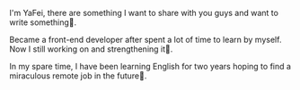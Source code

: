 I'm YaFei, there are something I want to share with you guys and want to write something🤔.

Became a front-end developer after spent a lot of time to learn by myself. Now I still working on and strengthening it🌱.

In my spare time, I have been learning English for two years hoping to find a miraculous remote job in the future🔭.
